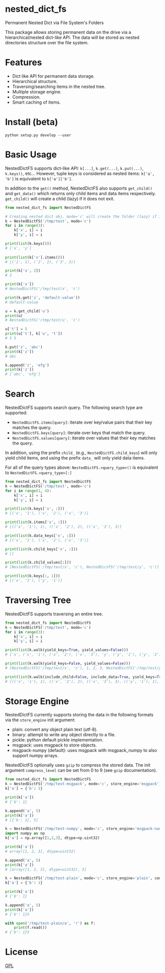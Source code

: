 # nested_dict_fs

Permanent Nested Dict via File System's Folders

This package allows storing permanent data on the drive via a hierarchical/nested dict-like API.
The data will be stored as nested directories structure over the file system.


# Features
- Dict like API for permanent data storage.
- Hierarchical structure.
- Traversing/searching items in the nested tree.
- Multiple storage engine.
- Compression.
- Smart caching of items.


# Install (beta)
`python setup.py develop --user`


# Basic Usage
NestedDictFS supports dict-like API: `k[...]`, `k.get(...)`, `k.put(...)`, `k.keys()`, etc...
However, tuple keys is considered as nested items: `k['a', 'b']` is equivalent to `k['a']['b']`.

In addition to the `get()` method, NestedDictFS also supports `get_child()` and `get_data()` which returns only
child items and data items respectively.
`get_child()` will create a child (lazy) if it does not exit.

```python
from nested_dict_fs import NestedDictFS

# Creating nested dict obj. mode='c' will create the folder (lazy) if it doesn't exist.
k = NestedDictFS('/tmp/test', mode='c')
for i in range(3):
    k['x', i] = i
    k['y', i] = i

print(list(k.keys()))
# ['x', 'y']
 
print(list(k['x'].items()))
# [('1', 1), ('2', 2), ('3', 3)]

print(k['x', 2])
# 2

print(k['x'])
# NestedDictFS('/tmp/test/x', 'c')

print(k.get('z', 'default-value'))
# default-value

u = k.get_child('u')
print(u)
# NestedDictFS('/tmp/test/u', 'c')

u['t'] = 5
print(u['t'], k['u', 't'])
# 5 5

k.put('z', 'abc')
print(k['z'])
# abc

k.append('z', 'efg')
print(k['z'])
# ['abc', 'efg']
```

# Search
NestedDictFS supports search query.
The following search type are supported:
- `NestedDictFS.items[query]`: iterate over key/value pairs that their key matches the query.
- `NestedDictFS.keys[query]`: iterate over keys that match the query.
- `NestedDictFS.values[query]`: iterate over values that their key matches the query.

In addition, using the prefix `child_` (e.g., `NestedDictFS.child_keys`) will only yield child items,
and using the prefix `data_` will only yield data items. 

For all of the query types above: `NestedDictFS.<query_type>()` is equivalent to `NestedDictFS.<query_type>[:]`

```python
from nested_dict_fs import NestedDictFS
k = NestedDictFS('/tmp/test', mode='c')
for i in range(1, 4):
    k['x', i] = i
    k['y', i] = i

print(list(k.keys['x', :]))
# [('x', '1'), ('x', '2'), ('x', '3')]

print(list(k.items['x', :]))
# [(('x', '1'), 1), (('x', '2'), 2), (('x', '3'), 3)]

print(list(k.data_keys['x', :]))
# [('x', '1'), ('x', '2'), ('x', '3')]

print(list(k.child_keys['x', :]))
# []

print(list(k.child_values[:]))
# [NestedDictFS('/tmp/test/x', 'c'), NestedDictFS('/tmp/test/y', 'c')]

print(list(k.keys[:, 1]))
# [('x', '1'), ('y', '1')]
```

# Traversing Tree
NestedDictFS supports traversing an entire tree.

```python
from nested_dict_fs import NestedDictFS
k = NestedDictFS('/tmp/test', mode='c')
for i in range(3):
    k['x', i] = i
    k['y', i] = i

print(list(k.walk(yield_keys=True, yield_values=False)))
# ['x', ('x', '1'), ('x', '2'), ('x', '3'), 'y', ('y', '1'), ('y', '2'), ('y', '3')]

print(list(k.walk(yield_keys=False, yield_values=False)))
# [NestedDictFS('/tmp/test/x', 'c'), 1, 2, 3, NestedDictFS('/tmp/test/y', 'c'), 1, 2, 3]

print(list(k.walk(include_child=False, include_data=True, yield_keys=True, yield_values=True)))
# [(('x', '1'), 1), (('x', '2'), 2), (('x', '3'), 3), (('y', '1'), 1), (('y', '2'), 2), (('y', '3'), 3)]
```


# Storage Engine
NestedDictFS currently supports storing the data in the following formats via the `store_engine` init argument:
- plain: convert any object plain text (utf-8).
- binary: attempt to write any object directly to a file.
- pickle: python default pickle implementation.
- msgpack: uses msgpack to store objects.
- msgpack-numpy (default): uses msgpack with msgpack_numpy to also support numpy arrays.

NestedDictFS optionally uses `gzip` to compress the stored data.
The init argument `compress_level` can be set from 0 to 9 (see `gzip` documentation).

```python
from nested_dict_fs import NestedDictFS
k = NestedDictFS('/tmp/test-msgpack', mode='c', store_engine='msgpack')
k['a'] = {'b': 1}

print(k['a'])
# {'b': 1}

k.append('a', 5)
print(k['a'])
# [{'b': 1}, 5]

k = NestedDictFS('/tmp/test-numpy', mode='c', store_engine='msgpack-numpy')
import numpy as np
k['a'] = np.array([1,2,3], dtype=np.uint32)

print(k['a'])
# array([1, 2, 3], dtype=uint32)

k.append('a', 5)
print(k['a'])
# [array([1, 2, 3], dtype=uint32), 5]

k = NestedDictFS('/tmp/test-plain', mode='c', store_engine='plain', compress_level=0)
k['a'] = {'b': 1}

print(k['a'])
# {'b': 1}

k.append('a', 5)
print(k['a'])
# {'b': 1}5

with open('/tmp/test-plain/a', 'r') as f:
    print(f.read())
# {'b': 1}5
```

# License
[GPL](LICENSE.txt)